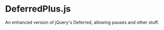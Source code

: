 DeferredPlus.js
===============

An enhanced version of jQuery's Deferred, allowing pauses and other stuff.
